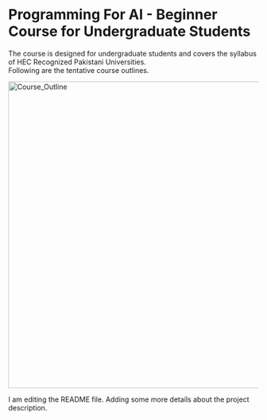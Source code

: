# Programming For AI -  Beginner Course for Undergraduate Students
The course is designed for undergraduate students and covers the syllabus of HEC Recognized Pakistani Universities.  
Following are the tentative course outlines.

<img width="618" alt="Course_Outline" src="https://user-images.githubusercontent.com/24310094/218242892-eb7165d2-6f77-43bd-9a26-8fed753e76c7.PNG">



I am editing the README file. Adding some more details about the project description.
